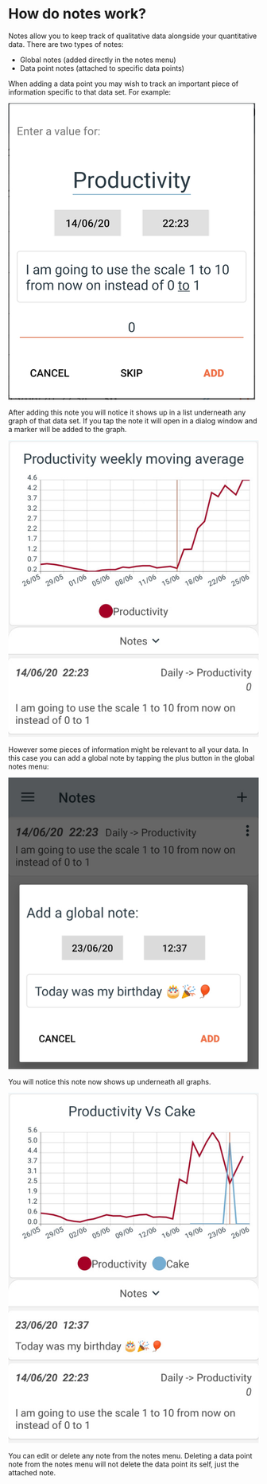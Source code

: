 # How do notes work?

Notes allow you to keep track of qualitative data alongside your quantitative data. There are two types of notes:
- Global notes (added directly in the notes menu)
- Data point notes (attached to specific data points)

When adding a data point you may wish to track an important piece of information specific to that data set. For example:

![faq_image_6_1](images/faq_image_6_1.jpg)

After adding this note you will notice it shows up in a list underneath any graph of that data set. If you tap the note it will open in a dialog window and a marker will be added to the graph.

![faq_image_6_2](images/faq_image_6_2.jpg)

However some pieces of information might be relevant to all your data. In this case you can add a global note by tapping the plus button in the global notes menu:

![faq_image_6_3](images/faq_image_6_3.jpg)

You will notice this note now shows up underneath all graphs.

![faq_image_6_4](images/faq_image_6_4.jpg)

You can edit or delete any note from the notes menu. Deleting a data point note from the notes menu will not delete the data point its self, just the attached note.
